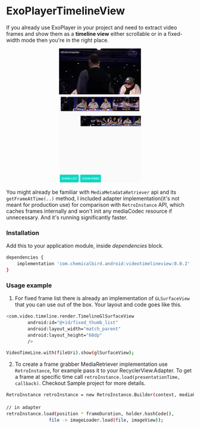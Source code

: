 # ExoPlayerTimelineView

If you already use ExoPlayer in your project and need to extract video
frames and show them as a **timeline view** either scrollable or in a
fixed-width mode then you're in the right place.

<p align="center">
<img src="screens/1_shot.jpg" width="220">
</p>

You might already be familiar with `MediaMetadataRetriever` api and its
`getFrameAtTime(..)` method, I included adapter implementation(it's not
meant for production use) for comparison with `RetroInstance` API, which
caches frames internally and won't init any mediaCodec resource if
unnecessary. And it's running significantly faster.

### Installation
Add this to your application module, inside *dependencies* block.
```sh
dependencies {
    implementation 'com.chemicalbird.android:videotimelineview:0.0.2'
}
```

### Usage example

1. For fixed frame list there is already an implementation of
   `GLSurfaceView` that you can use out of the box. Your layout and code
   goes like this.

```sh
<com.video.timeline.render.TimelineGlSurfaceView
        android:id="@+id/fixed_thumb_list"
        android:layout_width="match_parent"
        android:layout_height="68dp"
        />
```
```sh
VideoTimeLine.with(fileUri).show(glSurfaceView);
```

2. To create a frame grabber MediaRetriever implementation use
   `RetroInstance`, for example pass it to your RecyclerView.Adapter. To
   get a frame at specific time call
   `retroInstance.load(presentationTime, callback)`. Checkout Sample
   project for more details.

```sh
RetroInstance retroInstance = new RetroInstance.Builder(context, mediaUri).setFrameSizeDp(180).create();
    
// in adapter
retroInstance.load(position * frameDuration, holder.hashCode(),
                file -> imageLoader.load(file, imageView));
```


